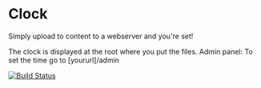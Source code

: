 # Clock
Simply upload to content to a webserver and you're set!

The clock is displayed at the root where you put the files.
Admin panel: To set the time go to [yoururl]/admin

[![Build Status](https://travis-ci.org/samuelsen/klokke.svg?branch=master)](https://travis-ci.org/samuelsen/klokke)
